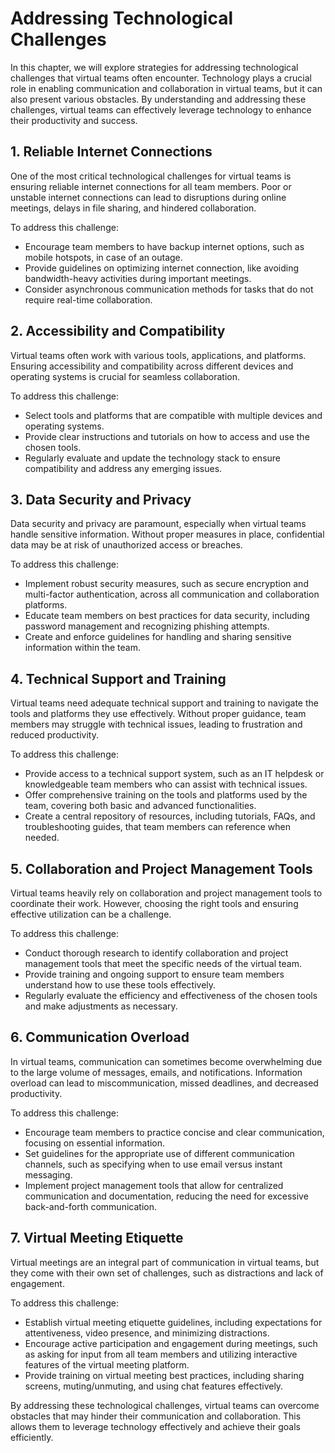 # Addressing Technological Challenges

In this chapter, we will explore strategies for addressing technological challenges that virtual teams often encounter. Technology plays a crucial role in enabling communication and collaboration in virtual teams, but it can also present various obstacles. By understanding and addressing these challenges, virtual teams can effectively leverage technology to enhance their productivity and success.

## 1\. Reliable Internet Connections

One of the most critical technological challenges for virtual teams is ensuring reliable internet connections for all team members. Poor or unstable internet connections can lead to disruptions during online meetings, delays in file sharing, and hindered collaboration.

To address this challenge:

- Encourage team members to have backup internet options, such as mobile hotspots, in case of an outage.
- Provide guidelines on optimizing internet connection, like avoiding bandwidth-heavy activities during important meetings.
- Consider asynchronous communication methods for tasks that do not require real-time collaboration.

## 2\. Accessibility and Compatibility

Virtual teams often work with various tools, applications, and platforms. Ensuring accessibility and compatibility across different devices and operating systems is crucial for seamless collaboration.

To address this challenge:

- Select tools and platforms that are compatible with multiple devices and operating systems.
- Provide clear instructions and tutorials on how to access and use the chosen tools.
- Regularly evaluate and update the technology stack to ensure compatibility and address any emerging issues.

## 3\. Data Security and Privacy

Data security and privacy are paramount, especially when virtual teams handle sensitive information. Without proper measures in place, confidential data may be at risk of unauthorized access or breaches.

To address this challenge:

- Implement robust security measures, such as secure encryption and multi-factor authentication, across all communication and collaboration platforms.
- Educate team members on best practices for data security, including password management and recognizing phishing attempts.
- Create and enforce guidelines for handling and sharing sensitive information within the team.

## 4\. Technical Support and Training

Virtual teams need adequate technical support and training to navigate the tools and platforms they use effectively. Without proper guidance, team members may struggle with technical issues, leading to frustration and reduced productivity.

To address this challenge:

- Provide access to a technical support system, such as an IT helpdesk or knowledgeable team members who can assist with technical issues.
- Offer comprehensive training on the tools and platforms used by the team, covering both basic and advanced functionalities.
- Create a central repository of resources, including tutorials, FAQs, and troubleshooting guides, that team members can reference when needed.

## 5\. Collaboration and Project Management Tools

Virtual teams heavily rely on collaboration and project management tools to coordinate their work. However, choosing the right tools and ensuring effective utilization can be a challenge.

To address this challenge:

- Conduct thorough research to identify collaboration and project management tools that meet the specific needs of the virtual team.
- Provide training and ongoing support to ensure team members understand how to use these tools effectively.
- Regularly evaluate the efficiency and effectiveness of the chosen tools and make adjustments as necessary.

## 6\. Communication Overload

In virtual teams, communication can sometimes become overwhelming due to the large volume of messages, emails, and notifications. Information overload can lead to miscommunication, missed deadlines, and decreased productivity.

To address this challenge:

- Encourage team members to practice concise and clear communication, focusing on essential information.
- Set guidelines for the appropriate use of different communication channels, such as specifying when to use email versus instant messaging.
- Implement project management tools that allow for centralized communication and documentation, reducing the need for excessive back-and-forth communication.

## 7\. Virtual Meeting Etiquette

Virtual meetings are an integral part of communication in virtual teams, but they come with their own set of challenges, such as distractions and lack of engagement.

To address this challenge:

- Establish virtual meeting etiquette guidelines, including expectations for attentiveness, video presence, and minimizing distractions.
- Encourage active participation and engagement during meetings, such as asking for input from all team members and utilizing interactive features of the virtual meeting platform.
- Provide training on virtual meeting best practices, including sharing screens, muting/unmuting, and using chat features effectively.

By addressing these technological challenges, virtual teams can overcome obstacles that may hinder their communication and collaboration. This allows them to leverage technology effectively and achieve their goals efficiently.
